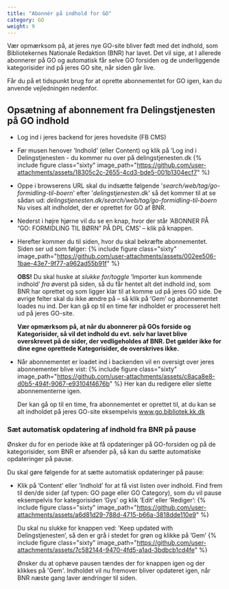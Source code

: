 ```yaml
---
title: "Abonnér på indhold for GO"
category: GO
weight: 9
---
```


Vær opmærksom på, at jeres nye GO-site bliver født med det indhold, som Bibliotekernes Nationale Redaktion (BNR) har lavet. Det vil sige, at I allerede abonnerer på GO og automatisk får selve GO forsiden og de underliggende kategorisider ind på jeres GO site, når siden går live.  

Får du på et tidspunkt brug for at oprette abonnementet for GO igen, kan du anvende vejledningen nedenfor.

## Opsætning af abonnement fra Delingstjenesten på GO indhold
- Log ind i jeres backend for jeres hovedsite (FB CMS)
- Før musen henover ’Indhold’ (eller Content) og klik på ’Log ind i Delingstjenesten - du kommer nu over på delingstjenesten.dk
  {% include figure class="sixty" image_path="https://github.com/user-attachments/assets/18305c2c-2655-4cd3-bde5-001b1304ecf7" %}

- Oppe i browserens URL skal du indsætte følgende '*search/web/tag/go-formidling-til-boern*' efter '*delingstjenesten.dk*' så det kommer til at se sådan ud: *delingstjenesten.dk/search/web/tag/go-formidling-til-boern* Nu vises alt indholdet, der er oprettet for GO af BNR. 
- Nederst i højre hjørne vil du se en knap, hvor der står ’ABONNER PÅ ”GO: FORMIDLING TIL BØRN” PÅ DPL CMS’ – klik på knappen. 
- Herefter kommer du til siden, hvor du skal bekræfte abonnementet. Siden ser ud som følger:
  {% include figure class="sixty" image_path="https://github.com/user-attachments/assets/002ee506-1bae-43e7-9f77-a962ad55b91f" %}

  **OBS!** Du skal huske at *slukke for/toggle* ’Importer kun kommende indhold’ *fra* øverst på siden, så du får hentet alt det indhold ind, som BNR har oprettet og som ligger klar til at komme ud på jeres GO side. 
De øvrige felter skal du ikke ændre på – så klik på ‘Gem’ og abonnementet loades nu ind. Der kan gå op til en time før indholdet er processeret helt ud på jeres GO-site. 

  **Vær opmærksom på, at når du abonnerer på GOs forside og Kategorisider, så vil det indhold du evt. selv har lavet blive overskrevet på de sider, der vedligeholdes af BNR. Det gælder ikke for dine egne oprettede Kategorisider, de overskrives ikke.** 

- Når abonnementet er loadet ind i backenden vil en oversigt over jeres abonnementer blive vist:
  {% include figure class="sixty" image_path="https://github.com/user-attachments/assets/c8aca8e8-d0b5-494f-9067-e93104f4676b" %}
  Her kan du redigere eller slette abonnementerne igen.

  Der kan gå op til en time, fra abonnementet er oprettet til, at du kan se alt indholdet på jeres GO-site eksempelvis www.go.bibliotek.kk.dk



### Sæt automatisk opdatering af indhold fra BNR på pause 
Ønsker du for en periode ikke at få opdateringer på GO-forsiden og på de kategorisider, som BNR er afsender på, så kan du sætte automatiske opdateringer på pause. 

Du skal gøre følgende for at sætte automatisk opdateringer på pause: 
-	Klik på ’Content’ eller ’Indhold’ for at få vist listen over indhold. Find frem til den/de sider (af typen: GO page eller GO Category), som du vil pause eksempelvis for kategorisiden ’Gys’ og klik ’Edit’ eller ’Rediger’:
    {% include figure class="sixty" image_path="https://github.com/user-attachments/assets/a6d81d29-788d-4715-b66a-3818dde110e9" %}

    Du skal nu slukke for knappen ved: ’Keep updated with Delingstjenesten’, så den er grå i stedet for grøn og klikke på ’Gem’
  	{% include figure class="sixty" image_path="https://github.com/user-attachments/assets/7c582144-9470-4fd5-a1ad-3bdbcb1cd4fe" %}

    Ønsker du at ophæve pausen tændes der for knappen igen og der klikkes på 'Gem'. Indholdet vil nu fremover bliver opdateret igen, når BNR næste gang laver ændringer til siden.



